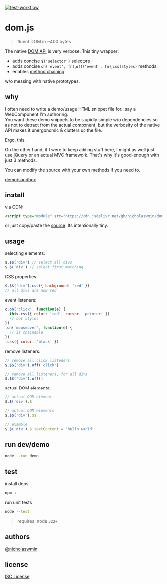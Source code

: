 [![test-workflow][test-badge]][test-workflow]

# dom.js

> fluent DOM in ~400 bytes

The native [DOM API][dom-api] is very verbose.
This tiny wrapper:

- adds concise `$('selector')` selectors
- adds concise `on('event', fn)`,`off('event', fn)`,`css(styles)` methods. 
- enables [method chaining][fluent-api]. 

w/o messing with native prototypes.

## why

I often need to write a demo/usage HTML snippet file for.. 
say a WebComponent I'm authoring.   
You want these demo snippets to be stupidly simple w/o dependencies so as
not to detract from the actual component, but the verbosity of the 
native API makes it unergonomic & clutters up the file.   

Ergo, this.

On the other hand, if I were to keep adding stuff here, 
I might as well just use jQuery or an actual MVC framework. 
That's why it's good-enough with just 3 methods.

You can modify the source with your own methods if you need to.

[demo/sandbox][website]

## install

via CDN:

```html
<script type="module" src="https://cdn.jsdelivr.net/gh/nicholaswmin/dom@main/dom.js"></script>
```

or just copy/paste the [source](./dom.js). Its intentionally tiny.

## usage

selecting elements:

```js
$.$$('div') // select all divs
$.$('div') // select first matching
```

CSS properties:

```js
$.$$('div').css({ background: 'red' })  
// all divs are now red
```

event listeners:

```js
c.on('click', function(e) {
  this.css({ color: 'red', cursor: 'pointer' })
  // set styles
})
.on('mouseover', function(e) {
  // is chainable
})
.css({ color: 'black' })
```

remove listeners:

```js
// remove all click listeners
$.$$('div').off('click')

// remove all listeners, for all divs
$.$$('div').off()
```

actual DOM elements:

```js
// actual DOM element
$.$('div').$ 

// actual DOM elements
$.$$('div').$$ 

// example
$.$('div').$.textContent = 'hello world'
```

## run dev/demo

```bash
node --run demo
```

## test

install deps

```bash
npm i
```

run unit tests

```bash
node --test
```

> requires: node `v22+`

## authors

[@nicholaswmin][nicholaswmin]

## license

[ISC License][isc]

[test-badge]: https://github.com/nicholaswmin/dom/actions/workflows/test.yml/badge.svg
[test-workflow]: https://github.com/nicholaswmin/dom/actions/workflows/test.yml
[website]: https://nicholaswmin.github.io/dom
[nicholaswmin]: https://githhub.com/nicholaswmin
[fluent-api]: https://en.wikipedia.org/wiki/Method_chaining
[dom-api]: https://developer.mozilla.org/en-US/docs/Web/API/Document_Object_Model/Introduction
[isc]: https://spdxt.org/licenses/ISC
